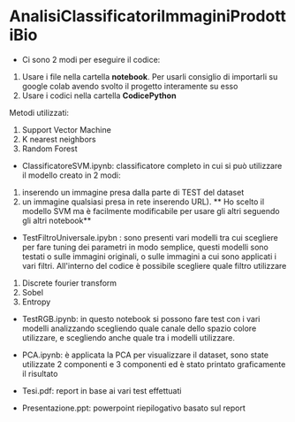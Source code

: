 # AnalisiClassificatoriImmaginiProdottiBio
- Ci sono 2 modi per eseguire il codice:
1. Usare i file nella cartella **notebook**. Per usarli consiglio di importarli su google colab avendo svolto il progetto interamente su esso
2. Usare i codici nella cartella **CodicePython**

Metodi utilizzati:

1. Support Vector Machine
2. K nearest neighbors
3. Random Forest

- ClassificatoreSVM.ipynb: classificatore completo in cui si può utilizzare il modello creato in 2 modi:
1. inserendo un immagine presa dalla parte di TEST del dataset
2. un immagine qualsiasi presa in rete inserendo URL).
** Ho scelto il modello SVM ma è facilmente modificabile per usare gli altri seguendo gli altri notebook**

- TestFiltroUniversale.ipybn : sono presenti vari modelli tra cui scegliere per fare tuning dei parametri in modo semplice, questi modelli sono testati o sulle immagini originali, o sulle immagini a cui sono applicati i vari filtri. All'interno del codice è possibile scegliere quale filtro utilizzare
1. Discrete fourier transform
2. Sobel
3. Entropy

- TestRGB.ipynb: in questo notebook si possono fare test con i vari modelli analizzando scegliendo quale canale dello spazio colore utilizzare, e scegliendo anche quale tra i modelli utilizzare.

- PCA.ipynb: è applicata la PCA per visualizzare il dataset, sono state utilizzate 2 componenti e 3 componenti ed è stato printato graficamente il risultato
 

- Tesi.pdf: report in base ai vari test effettuati

- Presentazione.ppt: powerpoint riepilogativo basato sul report
